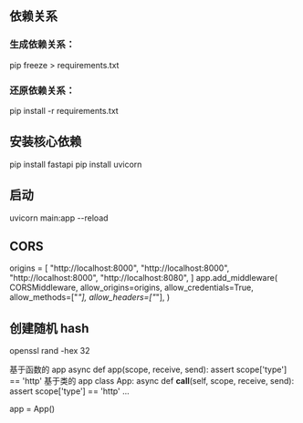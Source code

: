 ## 依赖关系

### 生成依赖关系：

pip freeze > requirements.txt

### 还原依赖关系：

pip install -r requirements.txt

## 安装核心依赖

pip install fastapi
pip install uvicorn

## 启动

uvicorn main:app --reload

## CORS

origins = [
"http://localhost:8000",
"http://localhost:8000",
"http://localhost:8000",
"http://localhost:8080",
]
app.add_middleware(
CORSMiddleware,
allow_origins=origins,
allow_credentials=True,
allow_methods=["*"],
allow_headers=["*"],
)

## 创建随机 hash

openssl rand -hex 32

基于函数的 app
async def app(scope, receive, send):
assert scope['type'] == 'http'
基于类的 app
class App:
async def **call**(self, scope, receive, send):
assert scope['type'] == 'http'
...

app = App()
